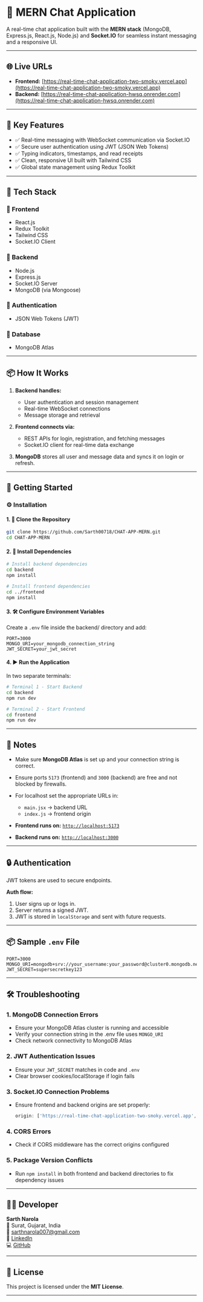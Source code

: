 
# 💬 MERN Chat Application

A real-time chat application built with the **MERN stack** (MongoDB, Express.js, React.js, Node.js) and **Socket.IO** for seamless instant messaging and a responsive UI.

---

## 🌐 Live URLs

- **Frontend:** [https://real-time-chat-application-two-smoky.vercel.app](https://real-time-chat-application-two-smoky.vercel.app)
- **Backend:** [https://real-time-chat-application-hwsq.onrender.com](https://real-time-chat-application-hwsq.onrender.com)

---

## 🔧 Key Features

- ✅ Real-time messaging with WebSocket communication via Socket.IO  
- ✅ Secure user authentication using JWT (JSON Web Tokens)  
- ✅ Typing indicators, timestamps, and read receipts  
- ✅ Clean, responsive UI built with Tailwind CSS  
- ✅ Global state management using Redux Toolkit  

---

## 🧠 Tech Stack

### 🔹 Frontend
- React.js  
- Redux Toolkit  
- Tailwind CSS  
- Socket.IO Client  

### 🔹 Backend
- Node.js  
- Express.js  
- Socket.IO Server  
- MongoDB (via Mongoose)  

### 🔹 Authentication
- JSON Web Tokens (JWT)  

### 🔹 Database
- MongoDB Atlas  

---

## 📦 How It Works

1. **Backend handles:**
   - User authentication and session management  
   - Real-time WebSocket connections  
   - Message storage and retrieval  

2. **Frontend connects via:**
   - REST APIs for login, registration, and fetching messages  
   - Socket.IO client for real-time data exchange  

3. **MongoDB** stores all user and message data and syncs it on login or refresh.  

---

## 🚀 Getting Started

### ⚙️ Installation

#### 1. 📁 Clone the Repository
```bash
git clone https://github.com/Sarth00718/CHAT-APP-MERN.git
cd CHAT-APP-MERN
```

#### 2. 🧱 Install Dependencies
```bash
# Install backend dependencies
cd backend
npm install

# Install frontend dependencies
cd ../frontend
npm install
```

#### 3. 🛠️ Configure Environment Variables
Create a `.env` file inside the backend/ directory and add:
```env
PORT=3000
MONGO_URI=your_mongodb_connection_string
JWT_SECRET=your_jwt_secret
```

#### 4. ▶️ Run the Application
In two separate terminals:
```bash
# Terminal 1 - Start Backend
cd backend
npm run dev

# Terminal 2 - Start Frontend
cd frontend
npm run dev
```

---

## 📌 Notes

- Make sure **MongoDB Atlas** is set up and your connection string is correct.
- Ensure ports `5173` (frontend) and `3000` (backend) are free and not blocked by firewalls.
- For localhost set the appropriate URLs in:
  - `main.jsx` → backend URL
  - `index.js` → frontend origin

- **Frontend runs on:** [`http://localhost:5173`](http://localhost:5173)  
- **Backend runs on:** [`http://localhost:3000`](http://localhost:3000)

---

## 🔒 Authentication

JWT tokens are used to secure endpoints.

**Auth flow:**

1. User signs up or logs in.  
2. Server returns a signed JWT.  
3. JWT is stored in `localStorage` and sent with future requests.

---

## 📦 Sample `.env` File
```env
PORT=3000
MONGO_URI=mongodb+srv://your_username:your_password@cluster0.mongodb.net/chatapp
JWT_SECRET=supersecretkey123
```

---

## 🛠️ Troubleshooting

### 1. **MongoDB Connection Errors**
- Ensure your MongoDB Atlas cluster is running and accessible
- Verify your connection string in the .env file uses `MONGO_URI`
- Check network connectivity to MongoDB Atlas

### 2. **JWT Authentication Issues**
- Ensure your `JWT_SECRET` matches in code and `.env`
- Clear browser cookies/localStorage if login fails

### 3. **Socket.IO Connection Problems**
- Ensure frontend and backend origins are set properly:
  ```js
  origin: ['https://real-time-chat-application-two-smoky.vercel.app', 'https://real-time-chat-application-hwsq.onrender.com']
  ```

### 4. **CORS Errors**
- Check if CORS middleware has the correct origins configured

### 5. **Package Version Conflicts**
- Run `npm install` in both frontend and backend directories to fix dependency issues

---

## 👨‍💻 Developer

**Sarth Narola**  
📍 Surat, Gujarat, India  
📧 sarthnarola007@gmail.com  
🔗 [LinkedIn](https://www.linkedin.com/in/sarth-narola-223002323/)  
💻 [GitHub](https://github.com/Sarth00718)

---

## 📄 License

This project is licensed under the **MIT License**.

---

